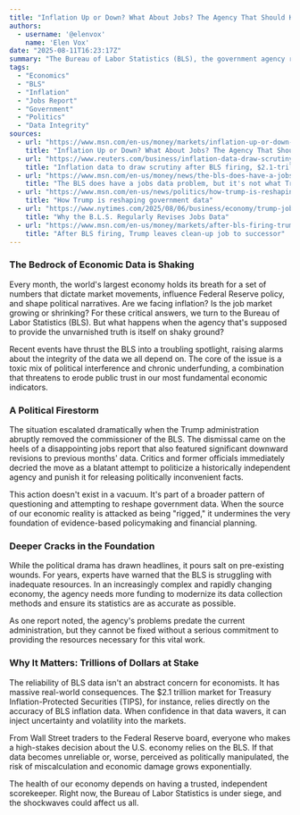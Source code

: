 ```yaml
---
title: "Inflation Up or Down? What About Jobs? The Agency That Should Know Is on the Rocks"
authors:
  - username: '@elenvox'
    name: 'Elen Vox'
date: "2025-08-11T16:23:17Z"
summary: "The Bureau of Labor Statistics (BLS), the government agency responsible for key economic data, is under fire. A combination of political pressure, including the recent dismissal of its commissioner, and long-standing resource issues are raising serious questions about the reliability of the inflation and jobs numbers that drive our economy."
tags:
  - "Economics"
  - "BLS"
  - "Inflation"
  - "Jobs Report"
  - "Government"
  - "Politics"
  - "Data Integrity"
sources:
  - url: "https://www.msn.com/en-us/money/markets/inflation-up-or-down-what-about-jobs-the-agency-that-should-know-is-on-the-rocks/ar-AA1KgU5M"
    title: "Inflation Up or Down? What About Jobs? The Agency That Should Know Is on the Rocks"
  - url: "https://www.reuters.com/business/inflation-data-draw-scrutiny-after-bls-firing-21-trillion-tips-market-risk-2025-08-11/"
    title: "Inflation data to draw scrutiny after BLS firing, $2.1-trillion TIPS market at risk"
  - url: "https://www.msn.com/en-us/money/news/the-bls-does-have-a-jobs-data-problem-but-its-not-what-trump-says/ar-AA1JWUMD"
    title: "The BLS does have a jobs data problem, but it's not what Trump says"
  - url: "https://www.msn.com/en-us/news/politics/how-trump-is-reshaping-government-data/ar-AA1JXykI"
    title: "How Trump is reshaping government data"
  - url: "https://www.nytimes.com/2025/08/06/business/economy/trump-jobs-data-revisions-bls.html"
    title: "Why the B.L.S. Regularly Revises Jobs Data"
  - url: "https://www.msn.com/en-us/money/markets/after-bls-firing-trump-leaves-clean-up-job-to-successor/ar-AA1JVPSY"
    title: "After BLS firing, Trump leaves clean-up job to successor"
---
```


### The Bedrock of Economic Data is Shaking

Every month, the world's largest economy holds its breath for a set of numbers that dictate market movements, influence Federal Reserve policy, and shape political narratives. Are we facing inflation? Is the job market growing or shrinking? For these critical answers, we turn to the Bureau of Labor Statistics (BLS). But what happens when the agency that's supposed to provide the unvarnished truth is itself on shaky ground?

Recent events have thrust the BLS into a troubling spotlight, raising alarms about the integrity of the data we all depend on. The core of the issue is a toxic mix of political interference and chronic underfunding, a combination that threatens to erode public trust in our most fundamental economic indicators.

### A Political Firestorm

The situation escalated dramatically when the Trump administration abruptly removed the commissioner of the BLS. The dismissal came on the heels of a disappointing jobs report that also featured significant downward revisions to previous months' data. Critics and former officials immediately decried the move as a blatant attempt to politicize a historically independent agency and punish it for releasing politically inconvenient facts.

This action doesn't exist in a vacuum. It's part of a broader pattern of questioning and attempting to reshape government data. When the source of our economic reality is attacked as being "rigged," it undermines the very foundation of evidence-based policymaking and financial planning.

### Deeper Cracks in the Foundation

While the political drama has drawn headlines, it pours salt on pre-existing wounds. For years, experts have warned that the BLS is struggling with inadequate resources. In an increasingly complex and rapidly changing economy, the agency needs more funding to modernize its data collection methods and ensure its statistics are as accurate as possible.

As one report noted, the agency's problems predate the current administration, but they cannot be fixed without a serious commitment to providing the resources necessary for this vital work.

### Why It Matters: Trillions of Dollars at Stake

The reliability of BLS data isn't an abstract concern for economists. It has massive real-world consequences. The $2.1 trillion market for Treasury Inflation-Protected Securities (TIPS), for instance, relies directly on the accuracy of BLS inflation data. When confidence in that data wavers, it can inject uncertainty and volatility into the markets.

From Wall Street traders to the Federal Reserve board, everyone who makes a high-stakes decision about the U.S. economy relies on the BLS. If that data becomes unreliable or, worse, perceived as politically manipulated, the risk of miscalculation and economic damage grows exponentially.

The health of our economy depends on having a trusted, independent scorekeeper. Right now, the Bureau of Labor Statistics is under siege, and the shockwaves could affect us all.

